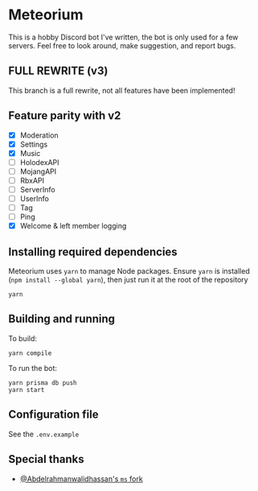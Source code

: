 # Meteorium

This is a hobby Discord bot I've written, the bot is only used for a few servers.
Feel free to look around, make suggestion, and report bugs.

## FULL REWRITE (v3)

This branch is a full rewrite, not all features have been implemented!

## Feature parity with v2

-   [x] Moderation
-   [x] Settings
-   [x] Music
-   [ ] HolodexAPI
-   [ ] MojangAPI
-   [ ] RbxAPI
-   [ ] ServerInfo
-   [ ] UserInfo
-   [ ] Tag
-   [ ] Ping
-   [x] Welcome & left member logging

## Installing required dependencies

Meteorium uses `yarn` to manage Node packages. Ensure `yarn` is installed (`npm install --global yarn`), then just run it at the root of the repository

```
yarn
```

## Building and running

To build:

```
yarn compile
```

To run the bot:

```
yarn prisma db push
yarn start
```

## Configuration file

See the `.env.example`

## Special thanks

-   [@Abdelrahmanwalidhassan's `ms` fork](https://github.com/Abdelrahmanwalidhassan/ms)
